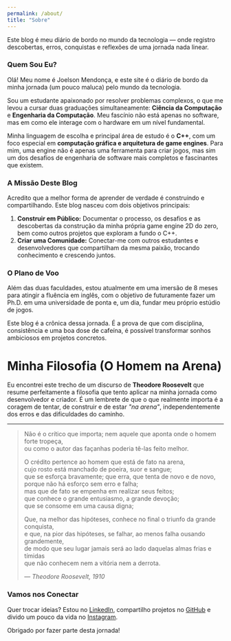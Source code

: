 ```yaml
---
permalink: /about/
title: "Sobre"
---
```


Este blog é meu diário de bordo no mundo da tecnologia — onde registro descobertas, erros, conquistas e reflexões de uma jornada nada linear.

### Quem Sou Eu?

Olá! Meu nome é Joelson Mendonça, e este site é o diário de bordo da minha jornada (um pouco maluca) pelo mundo da tecnologia.

Sou um estudante apaixonado por resolver problemas complexos, o que me levou a cursar duas graduações simultaneamente: **Ciência da Computação** e **Engenharia da Computação**. Meu fascínio não está apenas no software, mas em como ele interage com o hardware em um nível fundamental.

Minha linguagem de escolha e principal área de estudo é o **C++**, com um foco especial em **computação gráfica e arquitetura de game engines**. Para mim, uma engine não é apenas uma ferramenta para criar jogos, mas sim um dos desafios de engenharia de software mais completos e fascinantes que existem.

### A Missão Deste Blog

Acredito que a melhor forma de aprender de verdade é construindo e compartilhando. Este blog nasceu com dois objetivos principais:

1.  **Construir em Público:** Documentar o processo, os desafios e as descobertas da construção da minha própria game engine 2D do zero, bem como outros projetos que exploram a fundo o C++.
2.  **Criar uma Comunidade:** Conectar-me com outros estudantes e desenvolvedores que compartilham da mesma paixão, trocando conhecimento e crescendo juntos.

### O Plano de Voo

Além das duas faculdades, estou atualmente em uma imersão de 8 meses para atingir a fluência em inglês, com o objetivo de futuramente fazer um Ph.D. em uma universidade de ponta e, um dia, fundar meu próprio estúdio de jogos.

Este blog é a crônica dessa jornada. É a prova de que com disciplina, consistência e uma boa dose de cafeína, é possível transformar sonhos ambiciosos em projetos concretos.

# Minha Filosofia (O Homem na Arena)

Eu encontrei este trecho de um discurso de **Theodore Roosevelt** que resume perfeitamente a filosofia que tento aplicar na minha jornada como desenvolvedor e criador. É um lembrete de que o que realmente importa é a coragem de tentar, de construir e de estar *"na arena"*, independentemente dos erros e das dificuldades do caminho.

---

> Não é o crítico que importa; nem aquele que aponta onde o homem forte tropeça,  
> ou como o autor das façanhas poderia tê-las feito melhor.  
>
> O crédito pertence ao homem que está de fato na arena,  
> cujo rosto está manchado de poeira, suor e sangue;  
> que se esforça bravamente; que erra, que tenta de novo e de novo,  
> porque não há esforço sem erro e falha;  
> mas que de fato se empenha em realizar seus feitos;  
> que conhece o grande entusiasmo, a grande devoção;  
> que se consome em uma causa digna;  
>
> Que, na melhor das hipóteses, conhece no final o triunfo da grande conquista,  
> e que, na pior das hipóteses, se falhar, ao menos falha ousando grandemente,  
> de modo que seu lugar jamais será ao lado daquelas almas frias e tímidas  
> que não conhecem nem a vitória nem a derrota.  
>
> — *Theodore Roosevelt, 1910*


### Vamos nos Conectar

Quer trocar ideias? Estou no [LinkedIn](https://www.linkedin.com/in/joelsonmendonca/), compartilho projetos no [GitHub](github.com/Joelsonsmendonca) e divido um pouco da vida no [Instagram](https://www.instagram.com/jsantos__2/).

Obrigado por fazer parte desta jornada!
